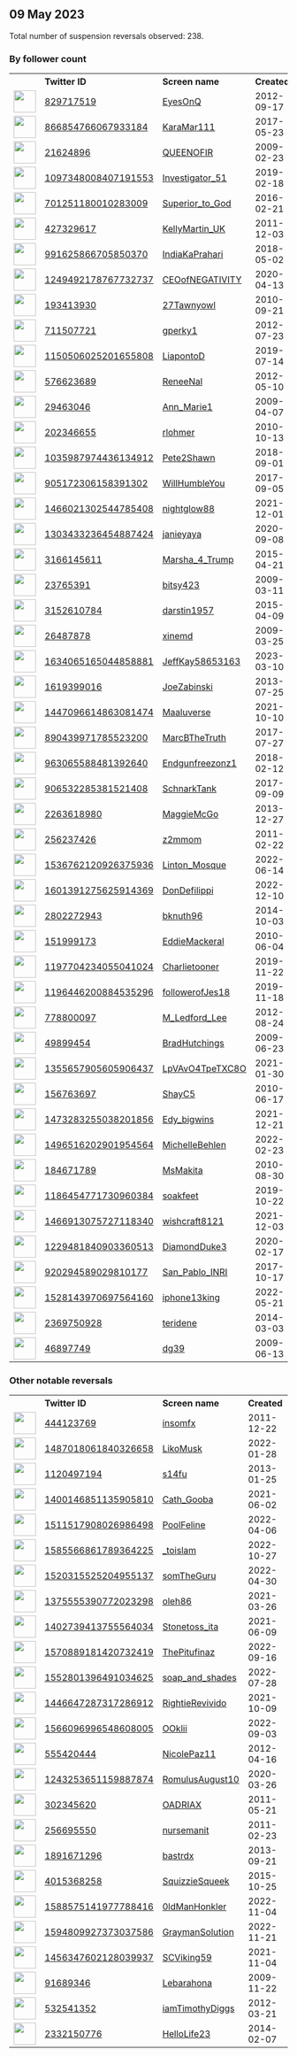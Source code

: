 
## 09 May 2023
Total number of suspension reversals observed: 238.

### By follower count
<table><tr><th></th><th align="left">Twitter ID</th><th align="left">Screen name</th>
<th align="left">Created</th><th align="left">Status</th><th align="left">Suspended</th><th align="left">Followers</th>
<tr><td><a href="https://pbs.twimg.com/profile_images/1085873627290107905/UgoEc_ww_normal.jpg"><img src="https://pbs.twimg.com/profile_images/1085873627290107905/UgoEc_ww_normal.jpg" width="40px" height="40px" align="center"/></a></td><td><a href="https://twitter.com/intent/user?user_id=829717519">829717519</a></td><td><a href="https://twitter.com/EyesOnQ">EyesOnQ</a></td><td>2012-09-17</td><td align="center">👋</td><td></td><td>165361</td></tr>
<tr><td><a href="https://pbs.twimg.com/profile_images/1658227013705154560/kyrHUyeo_normal.jpg"><img src="https://pbs.twimg.com/profile_images/1658227013705154560/kyrHUyeo_normal.jpg" width="40px" height="40px" align="center"/></a></td><td><a href="https://twitter.com/intent/user?user_id=866854766067933184">866854766067933184</a></td><td><a href="https://twitter.com/KaraMar111">KaraMar111</a></td><td>2017-05-23</td><td align="center"></td><td></td><td>26970</td></tr>
<tr><td><a href="https://pbs.twimg.com/profile_images/1657660317915316224/dgPLag86_normal.jpg"><img src="https://pbs.twimg.com/profile_images/1657660317915316224/dgPLag86_normal.jpg" width="40px" height="40px" align="center"/></a></td><td><a href="https://twitter.com/intent/user?user_id=21624896">21624896</a></td><td><a href="https://twitter.com/QUEENOFIR">QUEENOFIR</a></td><td>2009-02-23</td><td align="center"></td><td>2022-09-22</td><td>26294</td></tr>
<tr><td><a href="https://pbs.twimg.com/profile_images/1259582916536995841/6N3wmtqJ_normal.jpg"><img src="https://pbs.twimg.com/profile_images/1259582916536995841/6N3wmtqJ_normal.jpg" width="40px" height="40px" align="center"/></a></td><td><a href="https://twitter.com/intent/user?user_id=1097348008407191553">1097348008407191553</a></td><td><a href="https://twitter.com/Investigator_51">Investigator_51</a></td><td>2019-02-18</td><td align="center"></td><td></td><td>22629</td></tr>
<tr><td><a href="https://pbs.twimg.com/profile_images/949110834667536384/E2Gq-PD2_normal.jpg"><img src="https://pbs.twimg.com/profile_images/949110834667536384/E2Gq-PD2_normal.jpg" width="40px" height="40px" align="center"/></a></td><td><a href="https://twitter.com/intent/user?user_id=701251180010283009">701251180010283009</a></td><td><a href="https://twitter.com/Superior_to_God">Superior_to_God</a></td><td>2016-02-21</td><td align="center"></td><td></td><td>18926</td></tr>
<tr><td><a href="https://pbs.twimg.com/profile_images/1655637354856472586/4zcXwJMz_normal.jpg"><img src="https://pbs.twimg.com/profile_images/1655637354856472586/4zcXwJMz_normal.jpg" width="40px" height="40px" align="center"/></a></td><td><a href="https://twitter.com/intent/user?user_id=427329617">427329617</a></td><td><a href="https://twitter.com/KellyMartin_UK">KellyMartin_UK</a></td><td>2011-12-03</td><td align="center"></td><td>2022-08-05</td><td>17106</td></tr>
<tr><td><a href="https://pbs.twimg.com/profile_images/1192593959022784514/7ov624AK_normal.jpg"><img src="https://pbs.twimg.com/profile_images/1192593959022784514/7ov624AK_normal.jpg" width="40px" height="40px" align="center"/></a></td><td><a href="https://twitter.com/intent/user?user_id=991625866705850370">991625866705850370</a></td><td><a href="https://twitter.com/IndiaKaPrahari">IndiaKaPrahari</a></td><td>2018-05-02</td><td align="center"></td><td>2022-10-29</td><td>11397</td></tr>
<tr><td><a href="https://pbs.twimg.com/profile_images/1311251784028037120/i5xSNh_g_normal.jpg"><img src="https://pbs.twimg.com/profile_images/1311251784028037120/i5xSNh_g_normal.jpg" width="40px" height="40px" align="center"/></a></td><td><a href="https://twitter.com/intent/user?user_id=1249492178767732737">1249492178767732737</a></td><td><a href="https://twitter.com/CEOofNEGATIVITY">CEOofNEGATIVITY</a></td><td>2020-04-13</td><td align="center"></td><td></td><td>10092</td></tr>
<tr><td><a href="https://pbs.twimg.com/profile_images/1026582460811935746/aPaNRNvt_normal.jpg"><img src="https://pbs.twimg.com/profile_images/1026582460811935746/aPaNRNvt_normal.jpg" width="40px" height="40px" align="center"/></a></td><td><a href="https://twitter.com/intent/user?user_id=193413930">193413930</a></td><td><a href="https://twitter.com/27Tawnyowl">27Tawnyowl</a></td><td>2010-09-21</td><td align="center"></td><td>2022-12-08</td><td>9426</td></tr>
<tr><td><a href="https://pbs.twimg.com/profile_images/378800000559879785/f4484198089024077799449e72d97a78_normal.jpeg"><img src="https://pbs.twimg.com/profile_images/378800000559879785/f4484198089024077799449e72d97a78_normal.jpeg" width="40px" height="40px" align="center"/></a></td><td><a href="https://twitter.com/intent/user?user_id=711507721">711507721</a></td><td><a href="https://twitter.com/gperky1">gperky1</a></td><td>2012-07-23</td><td align="center"></td><td>2023-04-28</td><td>9077</td></tr>
<tr><td><a href="https://pbs.twimg.com/profile_images/1655962692899700737/DX9uzm_n_normal.jpg"><img src="https://pbs.twimg.com/profile_images/1655962692899700737/DX9uzm_n_normal.jpg" width="40px" height="40px" align="center"/></a></td><td><a href="https://twitter.com/intent/user?user_id=1150506025201655808">1150506025201655808</a></td><td><a href="https://twitter.com/LiapontoD">LiapontoD</a></td><td>2019-07-14</td><td align="center"></td><td>2022-11-12</td><td>7782</td></tr>
<tr><td><a href="https://pbs.twimg.com/profile_images/1659657899017117723/Tyxe9B9p_normal.jpg"><img src="https://pbs.twimg.com/profile_images/1659657899017117723/Tyxe9B9p_normal.jpg" width="40px" height="40px" align="center"/></a></td><td><a href="https://twitter.com/intent/user?user_id=576623689">576623689</a></td><td><a href="https://twitter.com/ReneeNal">ReneeNal</a></td><td>2012-05-10</td><td align="center"></td><td></td><td>6088</td></tr>
<tr><td><a href="https://pbs.twimg.com/profile_images/1800263641/407855_283971118331040_228697947191691_813007_1509012908_n_normal.jpg"><img src="https://pbs.twimg.com/profile_images/1800263641/407855_283971118331040_228697947191691_813007_1509012908_n_normal.jpg" width="40px" height="40px" align="center"/></a></td><td><a href="https://twitter.com/intent/user?user_id=29463046">29463046</a></td><td><a href="https://twitter.com/Ann_Marie1">Ann_Marie1</a></td><td>2009-04-07</td><td align="center"></td><td></td><td>5738</td></tr>
<tr><td><a href="https://pbs.twimg.com/profile_images/1449727443317805057/HIpdcjv9_normal.jpg"><img src="https://pbs.twimg.com/profile_images/1449727443317805057/HIpdcjv9_normal.jpg" width="40px" height="40px" align="center"/></a></td><td><a href="https://twitter.com/intent/user?user_id=202346655">202346655</a></td><td><a href="https://twitter.com/rlohmer">rlohmer</a></td><td>2010-10-13</td><td align="center"></td><td>2022-08-07</td><td>5690</td></tr>
<tr><td><a href="https://pbs.twimg.com/profile_images/1660010308088258560/Te3n8_8Y_normal.jpg"><img src="https://pbs.twimg.com/profile_images/1660010308088258560/Te3n8_8Y_normal.jpg" width="40px" height="40px" align="center"/></a></td><td><a href="https://twitter.com/intent/user?user_id=1035987974436134912">1035987974436134912</a></td><td><a href="https://twitter.com/Pete2Shawn">Pete2Shawn</a></td><td>2018-09-01</td><td align="center"></td><td>2022-05-03</td><td>5135</td></tr>
<tr><td><a href="https://pbs.twimg.com/profile_images/1660795454995537920/EAw2E0-b_normal.jpg"><img src="https://pbs.twimg.com/profile_images/1660795454995537920/EAw2E0-b_normal.jpg" width="40px" height="40px" align="center"/></a></td><td><a href="https://twitter.com/intent/user?user_id=905172306158391302">905172306158391302</a></td><td><a href="https://twitter.com/WillHumbleYou">WillHumbleYou</a></td><td>2017-09-05</td><td align="center"></td><td></td><td>4450</td></tr>
<tr><td><a href="https://pbs.twimg.com/profile_images/1481782055524573191/mcVoI8_l_normal.jpg"><img src="https://pbs.twimg.com/profile_images/1481782055524573191/mcVoI8_l_normal.jpg" width="40px" height="40px" align="center"/></a></td><td><a href="https://twitter.com/intent/user?user_id=1466021302544785408">1466021302544785408</a></td><td><a href="https://twitter.com/nightglow88">nightglow88</a></td><td>2021-12-01</td><td align="center"></td><td>2022-09-28</td><td>3926</td></tr>
<tr><td><a href="https://pbs.twimg.com/profile_images/1315314669494575105/yp_o2juC_normal.jpg"><img src="https://pbs.twimg.com/profile_images/1315314669494575105/yp_o2juC_normal.jpg" width="40px" height="40px" align="center"/></a></td><td><a href="https://twitter.com/intent/user?user_id=1303433236454887424">1303433236454887424</a></td><td><a href="https://twitter.com/janieyaya">janieyaya</a></td><td>2020-09-08</td><td align="center"></td><td></td><td>3785</td></tr>
<tr><td><a href="https://pbs.twimg.com/profile_images/1166846955097612294/LE7yVbEp_normal.jpg"><img src="https://pbs.twimg.com/profile_images/1166846955097612294/LE7yVbEp_normal.jpg" width="40px" height="40px" align="center"/></a></td><td><a href="https://twitter.com/intent/user?user_id=3166145611">3166145611</a></td><td><a href="https://twitter.com/Marsha_4_Trump">Marsha_4_Trump</a></td><td>2015-04-21</td><td align="center"></td><td></td><td>3772</td></tr>
<tr><td><a href="https://pbs.twimg.com/profile_images/427129827515052032/8LitqiIK_normal.jpeg"><img src="https://pbs.twimg.com/profile_images/427129827515052032/8LitqiIK_normal.jpeg" width="40px" height="40px" align="center"/></a></td><td><a href="https://twitter.com/intent/user?user_id=23765391">23765391</a></td><td><a href="https://twitter.com/bitsy423">bitsy423</a></td><td>2009-03-11</td><td align="center"></td><td></td><td>3371</td></tr>
<tr><td><a href="https://pbs.twimg.com/profile_images/1304138288228380674/33EqZS5f_normal.jpg"><img src="https://pbs.twimg.com/profile_images/1304138288228380674/33EqZS5f_normal.jpg" width="40px" height="40px" align="center"/></a></td><td><a href="https://twitter.com/intent/user?user_id=3152610784">3152610784</a></td><td><a href="https://twitter.com/darstin1957">darstin1957</a></td><td>2015-04-09</td><td align="center"></td><td>2022-05-22</td><td>3284</td></tr>
<tr><td><a href="https://pbs.twimg.com/profile_images/893221231318540289/dFwr2c--_normal.jpg"><img src="https://pbs.twimg.com/profile_images/893221231318540289/dFwr2c--_normal.jpg" width="40px" height="40px" align="center"/></a></td><td><a href="https://twitter.com/intent/user?user_id=26487878">26487878</a></td><td><a href="https://twitter.com/xinemd">xinemd</a></td><td>2009-03-25</td><td align="center"></td><td></td><td>2860</td></tr>
<tr><td><a href="https://pbs.twimg.com/profile_images/1634066842703503361/FE_jvBi__normal.jpg"><img src="https://pbs.twimg.com/profile_images/1634066842703503361/FE_jvBi__normal.jpg" width="40px" height="40px" align="center"/></a></td><td><a href="https://twitter.com/intent/user?user_id=1634065165044858881">1634065165044858881</a></td><td><a href="https://twitter.com/JeffKay58653163">JeffKay58653163</a></td><td>2023-03-10</td><td align="center"></td><td>2023-05-02</td><td>2669</td></tr>
<tr><td><a href="https://pbs.twimg.com/profile_images/473437821168934912/t1k6Lk6y_normal.jpeg"><img src="https://pbs.twimg.com/profile_images/473437821168934912/t1k6Lk6y_normal.jpeg" width="40px" height="40px" align="center"/></a></td><td><a href="https://twitter.com/intent/user?user_id=1619399016">1619399016</a></td><td><a href="https://twitter.com/JoeZabinski">JoeZabinski</a></td><td>2013-07-25</td><td align="center"></td><td></td><td>2652</td></tr>
<tr><td><a href="https://pbs.twimg.com/profile_images/1447107025230385158/5jGA_6u__normal.jpg"><img src="https://pbs.twimg.com/profile_images/1447107025230385158/5jGA_6u__normal.jpg" width="40px" height="40px" align="center"/></a></td><td><a href="https://twitter.com/intent/user?user_id=1447096614863081474">1447096614863081474</a></td><td><a href="https://twitter.com/Maaluverse">Maaluverse</a></td><td>2021-10-10</td><td align="center"></td><td>2023-01-19</td><td>2478</td></tr>
<tr><td><a href="https://pbs.twimg.com/profile_images/924562807936270336/kwVxbKxg_normal.jpg"><img src="https://pbs.twimg.com/profile_images/924562807936270336/kwVxbKxg_normal.jpg" width="40px" height="40px" align="center"/></a></td><td><a href="https://twitter.com/intent/user?user_id=890439971785523200">890439971785523200</a></td><td><a href="https://twitter.com/MarcBTheTruth">MarcBTheTruth</a></td><td>2017-07-27</td><td align="center"></td><td></td><td>2295</td></tr>
<tr><td><a href="https://pbs.twimg.com/profile_images/967876014746587136/ib0IXoFU_normal.jpg"><img src="https://pbs.twimg.com/profile_images/967876014746587136/ib0IXoFU_normal.jpg" width="40px" height="40px" align="center"/></a></td><td><a href="https://twitter.com/intent/user?user_id=963065588481392640">963065588481392640</a></td><td><a href="https://twitter.com/Endgunfreezonz1">Endgunfreezonz1</a></td><td>2018-02-12</td><td align="center"></td><td></td><td>2281</td></tr>
<tr><td><a href="https://pbs.twimg.com/profile_images/906938472887451648/GcnOqAPI_normal.jpg"><img src="https://pbs.twimg.com/profile_images/906938472887451648/GcnOqAPI_normal.jpg" width="40px" height="40px" align="center"/></a></td><td><a href="https://twitter.com/intent/user?user_id=906532285381521408">906532285381521408</a></td><td><a href="https://twitter.com/SchnarkTank">SchnarkTank</a></td><td>2017-09-09</td><td align="center"></td><td></td><td>2025</td></tr>
<tr><td><a href="https://pbs.twimg.com/profile_images/613201048832847872/eoY400Ci_normal.jpg"><img src="https://pbs.twimg.com/profile_images/613201048832847872/eoY400Ci_normal.jpg" width="40px" height="40px" align="center"/></a></td><td><a href="https://twitter.com/intent/user?user_id=2263618980">2263618980</a></td><td><a href="https://twitter.com/MaggieMcGo">MaggieMcGo</a></td><td>2013-12-27</td><td align="center"></td><td>2023-02-23</td><td>1982</td></tr>
<tr><td><a href="https://pbs.twimg.com/profile_images/1657281231875350528/bcME4WAi_normal.jpg"><img src="https://pbs.twimg.com/profile_images/1657281231875350528/bcME4WAi_normal.jpg" width="40px" height="40px" align="center"/></a></td><td><a href="https://twitter.com/intent/user?user_id=256237426">256237426</a></td><td><a href="https://twitter.com/z2mmom">z2mmom</a></td><td>2011-02-22</td><td align="center"></td><td></td><td>1667</td></tr>
<tr><td><a href="https://pbs.twimg.com/profile_images/1657106264780840960/6utDECgU_normal.jpg"><img src="https://pbs.twimg.com/profile_images/1657106264780840960/6utDECgU_normal.jpg" width="40px" height="40px" align="center"/></a></td><td><a href="https://twitter.com/intent/user?user_id=1536762120926375936">1536762120926375936</a></td><td><a href="https://twitter.com/Linton_Mosque">Linton_Mosque</a></td><td>2022-06-14</td><td align="center"></td><td>2023-01-02</td><td>1665</td></tr>
<tr><td><a href="https://pbs.twimg.com/profile_images/1657729642646716416/xC9y5twg_normal.jpg"><img src="https://pbs.twimg.com/profile_images/1657729642646716416/xC9y5twg_normal.jpg" width="40px" height="40px" align="center"/></a></td><td><a href="https://twitter.com/intent/user?user_id=1601391275625914369">1601391275625914369</a></td><td><a href="https://twitter.com/DonDefilippi">DonDefilippi</a></td><td>2022-12-10</td><td align="center">🔒</td><td>2023-03-06</td><td>1398</td></tr>
<tr><td><a href="https://pbs.twimg.com/profile_images/1096426459865010176/QungBdi2_normal.jpg"><img src="https://pbs.twimg.com/profile_images/1096426459865010176/QungBdi2_normal.jpg" width="40px" height="40px" align="center"/></a></td><td><a href="https://twitter.com/intent/user?user_id=2802272943">2802272943</a></td><td><a href="https://twitter.com/bknuth96">bknuth96</a></td><td>2014-10-03</td><td align="center"></td><td></td><td>1394</td></tr>
<tr><td><a href="https://pbs.twimg.com/profile_images/1656604619882082306/RgDLUso4_normal.jpg"><img src="https://pbs.twimg.com/profile_images/1656604619882082306/RgDLUso4_normal.jpg" width="40px" height="40px" align="center"/></a></td><td><a href="https://twitter.com/intent/user?user_id=151999173">151999173</a></td><td><a href="https://twitter.com/EddieMackeral">EddieMackeral</a></td><td>2010-06-04</td><td align="center"></td><td></td><td>1371</td></tr>
<tr><td><a href="https://pbs.twimg.com/profile_images/1288269055900528640/7R0beTAU_normal.jpg"><img src="https://pbs.twimg.com/profile_images/1288269055900528640/7R0beTAU_normal.jpg" width="40px" height="40px" align="center"/></a></td><td><a href="https://twitter.com/intent/user?user_id=1197704234055041024">1197704234055041024</a></td><td><a href="https://twitter.com/Charlietooner">Charlietooner</a></td><td>2019-11-22</td><td align="center"></td><td>2022-02-13</td><td>1349</td></tr>
<tr><td><a href="https://pbs.twimg.com/profile_images/1196446507077185536/AlGpoqQ0_normal.jpg"><img src="https://pbs.twimg.com/profile_images/1196446507077185536/AlGpoqQ0_normal.jpg" width="40px" height="40px" align="center"/></a></td><td><a href="https://twitter.com/intent/user?user_id=1196446200884535296">1196446200884535296</a></td><td><a href="https://twitter.com/followerofJes18">followerofJes18</a></td><td>2019-11-18</td><td align="center"></td><td></td><td>1342</td></tr>
<tr><td><a href="https://pbs.twimg.com/profile_images/462743405894705152/BYd9T3ZB_normal.jpeg"><img src="https://pbs.twimg.com/profile_images/462743405894705152/BYd9T3ZB_normal.jpeg" width="40px" height="40px" align="center"/></a></td><td><a href="https://twitter.com/intent/user?user_id=778800097">778800097</a></td><td><a href="https://twitter.com/M_Ledford_Lee">M_Ledford_Lee</a></td><td>2012-08-24</td><td align="center"></td><td>2023-01-10</td><td>1317</td></tr>
<tr><td><a href="https://pbs.twimg.com/profile_images/1148319371153985536/e9vnrWbT_normal.jpg"><img src="https://pbs.twimg.com/profile_images/1148319371153985536/e9vnrWbT_normal.jpg" width="40px" height="40px" align="center"/></a></td><td><a href="https://twitter.com/intent/user?user_id=49899454">49899454</a></td><td><a href="https://twitter.com/BradHutchings">BradHutchings</a></td><td>2009-06-23</td><td align="center"></td><td></td><td>1311</td></tr>
<tr><td><a href="https://pbs.twimg.com/profile_images/1513700979962785792/gI3toqJi_normal.jpg"><img src="https://pbs.twimg.com/profile_images/1513700979962785792/gI3toqJi_normal.jpg" width="40px" height="40px" align="center"/></a></td><td><a href="https://twitter.com/intent/user?user_id=1355657905605906437">1355657905605906437</a></td><td><a href="https://twitter.com/LpVAvO4TpeTXC8O">LpVAvO4TpeTXC8O</a></td><td>2021-01-30</td><td align="center"></td><td>2022-07-11</td><td>1297</td></tr>
<tr><td><a href="https://pbs.twimg.com/profile_images/1511929232905195521/_hzv5xJF_normal.jpg"><img src="https://pbs.twimg.com/profile_images/1511929232905195521/_hzv5xJF_normal.jpg" width="40px" height="40px" align="center"/></a></td><td><a href="https://twitter.com/intent/user?user_id=156763697">156763697</a></td><td><a href="https://twitter.com/ShayC5">ShayC5</a></td><td>2010-06-17</td><td align="center"></td><td>2022-07-19</td><td>1273</td></tr>
<tr><td><a href="https://pbs.twimg.com/profile_images/1473285444896903170/xJw65x-D_normal.jpg"><img src="https://pbs.twimg.com/profile_images/1473285444896903170/xJw65x-D_normal.jpg" width="40px" height="40px" align="center"/></a></td><td><a href="https://twitter.com/intent/user?user_id=1473283255038201856">1473283255038201856</a></td><td><a href="https://twitter.com/Edy_bigwins">Edy_bigwins</a></td><td>2021-12-21</td><td align="center"></td><td>2023-02-01</td><td>1253</td></tr>
<tr><td><a href="https://pbs.twimg.com/profile_images/1528484286931795976/YT3gPIpW_normal.jpg"><img src="https://pbs.twimg.com/profile_images/1528484286931795976/YT3gPIpW_normal.jpg" width="40px" height="40px" align="center"/></a></td><td><a href="https://twitter.com/intent/user?user_id=1496516202901954564">1496516202901954564</a></td><td><a href="https://twitter.com/MichelleBehlen">MichelleBehlen</a></td><td>2022-02-23</td><td align="center"></td><td>2022-08-10</td><td>1240</td></tr>
<tr><td><a href="https://pbs.twimg.com/profile_images/1213923334779363329/nbs0zrHG_normal.jpg"><img src="https://pbs.twimg.com/profile_images/1213923334779363329/nbs0zrHG_normal.jpg" width="40px" height="40px" align="center"/></a></td><td><a href="https://twitter.com/intent/user?user_id=184671789">184671789</a></td><td><a href="https://twitter.com/MsMakita">MsMakita</a></td><td>2010-08-30</td><td align="center"></td><td></td><td>1187</td></tr>
<tr><td><a href="https://pbs.twimg.com/profile_images/1227679000853729280/RFrMDDmv_normal.jpg"><img src="https://pbs.twimg.com/profile_images/1227679000853729280/RFrMDDmv_normal.jpg" width="40px" height="40px" align="center"/></a></td><td><a href="https://twitter.com/intent/user?user_id=1186454771730960384">1186454771730960384</a></td><td><a href="https://twitter.com/soakfeet">soakfeet</a></td><td>2019-10-22</td><td align="center"></td><td></td><td>1148</td></tr>
<tr><td><a href="https://pbs.twimg.com/profile_images/1511426599157223430/hUqkQX8e_normal.jpg"><img src="https://pbs.twimg.com/profile_images/1511426599157223430/hUqkQX8e_normal.jpg" width="40px" height="40px" align="center"/></a></td><td><a href="https://twitter.com/intent/user?user_id=1466913075727118340">1466913075727118340</a></td><td><a href="https://twitter.com/wishcraft8121">wishcraft8121</a></td><td>2021-12-03</td><td align="center"></td><td>2022-07-22</td><td>1095</td></tr>
<tr><td><a href="https://pbs.twimg.com/profile_images/1267982772762816512/fsGw587a_normal.jpg"><img src="https://pbs.twimg.com/profile_images/1267982772762816512/fsGw587a_normal.jpg" width="40px" height="40px" align="center"/></a></td><td><a href="https://twitter.com/intent/user?user_id=1229481840903360513">1229481840903360513</a></td><td><a href="https://twitter.com/DiamondDuke3">DiamondDuke3</a></td><td>2020-02-17</td><td align="center"></td><td>2022-10-29</td><td>1073</td></tr>
<tr><td><a href="https://pbs.twimg.com/profile_images/1659915003292446720/X32KvHv4_normal.jpg"><img src="https://pbs.twimg.com/profile_images/1659915003292446720/X32KvHv4_normal.jpg" width="40px" height="40px" align="center"/></a></td><td><a href="https://twitter.com/intent/user?user_id=920294589029810177">920294589029810177</a></td><td><a href="https://twitter.com/San_Pablo_INRI">San_Pablo_INRI</a></td><td>2017-10-17</td><td align="center"></td><td>2022-08-18</td><td>1040</td></tr>
<tr><td><a href="https://pbs.twimg.com/profile_images/1656357510721445891/XvDfvLdS_normal.jpg"><img src="https://pbs.twimg.com/profile_images/1656357510721445891/XvDfvLdS_normal.jpg" width="40px" height="40px" align="center"/></a></td><td><a href="https://twitter.com/intent/user?user_id=1528143970697564160">1528143970697564160</a></td><td><a href="https://twitter.com/iphone13king">iphone13king</a></td><td>2022-05-21</td><td align="center"></td><td>2023-02-22</td><td>1021</td></tr>
<tr><td><a href="https://pbs.twimg.com/profile_images/863118016510398468/1D2cb0Gc_normal.jpg"><img src="https://pbs.twimg.com/profile_images/863118016510398468/1D2cb0Gc_normal.jpg" width="40px" height="40px" align="center"/></a></td><td><a href="https://twitter.com/intent/user?user_id=2369750928">2369750928</a></td><td><a href="https://twitter.com/teridene">teridene</a></td><td>2014-03-03</td><td align="center"></td><td></td><td>947</td></tr>
<tr><td><a href="https://pbs.twimg.com/profile_images/1193665857412587530/XL7uv6a3_normal.jpg"><img src="https://pbs.twimg.com/profile_images/1193665857412587530/XL7uv6a3_normal.jpg" width="40px" height="40px" align="center"/></a></td><td><a href="https://twitter.com/intent/user?user_id=46897749">46897749</a></td><td><a href="https://twitter.com/dg39">dg39</a></td><td>2009-06-13</td><td align="center"></td><td></td><td>856</td></tr>
</table>

### Other notable reversals
<table><tr><th></th><th align="left">Twitter ID</th><th align="left">Screen name</th>
<th align="left">Created</th><th align="left">Status</th><th align="left">Suspended</th><th align="left">Followers</th>
<tr><td><a href="https://pbs.twimg.com/profile_images/1656243556875370496/nAnOIWpQ_normal.jpg"><img src="https://pbs.twimg.com/profile_images/1656243556875370496/nAnOIWpQ_normal.jpg" width="40px" height="40px" align="center"/></a></td><td><a href="https://twitter.com/intent/user?user_id=444123769">444123769</a></td><td><a href="https://twitter.com/insomfx">insomfx</a></td><td>2011-12-22</td><td align="center"></td><td>2022-12-12</td><td>458</td></tr>
<tr><td><a href="https://pbs.twimg.com/profile_images/1655818207029256193/y1S8yl9B_normal.jpg"><img src="https://pbs.twimg.com/profile_images/1655818207029256193/y1S8yl9B_normal.jpg" width="40px" height="40px" align="center"/></a></td><td><a href="https://twitter.com/intent/user?user_id=1487018061840326658">1487018061840326658</a></td><td><a href="https://twitter.com/LikoMusk">LikoMusk</a></td><td>2022-01-28</td><td align="center"></td><td>2023-01-05</td><td>52</td></tr>
<tr><td><a href="https://pbs.twimg.com/profile_images/1547518795077632003/U9LSM-mv_normal.jpg"><img src="https://pbs.twimg.com/profile_images/1547518795077632003/U9LSM-mv_normal.jpg" width="40px" height="40px" align="center"/></a></td><td><a href="https://twitter.com/intent/user?user_id=1120497194">1120497194</a></td><td><a href="https://twitter.com/s14fu">s14fu</a></td><td>2013-01-25</td><td align="center"></td><td>2023-05-09</td><td>8</td></tr>
<tr><td><a href="https://pbs.twimg.com/profile_images/1522809920436981761/SUDSmsuA_normal.jpg"><img src="https://pbs.twimg.com/profile_images/1522809920436981761/SUDSmsuA_normal.jpg" width="40px" height="40px" align="center"/></a></td><td><a href="https://twitter.com/intent/user?user_id=1400146851135905810">1400146851135905810</a></td><td><a href="https://twitter.com/Cath_Gooba">Cath_Gooba</a></td><td>2021-06-02</td><td align="center"></td><td>2022-08-30</td><td>137</td></tr>
<tr><td><a href="https://pbs.twimg.com/profile_images/1511520087102083074/_Ow_YInc_normal.jpg"><img src="https://pbs.twimg.com/profile_images/1511520087102083074/_Ow_YInc_normal.jpg" width="40px" height="40px" align="center"/></a></td><td><a href="https://twitter.com/intent/user?user_id=1511517908026986498">1511517908026986498</a></td><td><a href="https://twitter.com/PoolFeline">PoolFeline</a></td><td>2022-04-06</td><td align="center"></td><td>2022-12-01</td><td>152</td></tr>
<tr><td><a href="https://pbs.twimg.com/profile_images/1658178933924282375/OCf-RFTE_normal.jpg"><img src="https://pbs.twimg.com/profile_images/1658178933924282375/OCf-RFTE_normal.jpg" width="40px" height="40px" align="center"/></a></td><td><a href="https://twitter.com/intent/user?user_id=1585566861789364225">1585566861789364225</a></td><td><a href="https://twitter.com/_toislam">_toislam</a></td><td>2022-10-27</td><td align="center"></td><td>2023-01-03</td><td>144</td></tr>
<tr><td><a href="https://pbs.twimg.com/profile_images/1520321565438935040/alMzNO4y_normal.jpg"><img src="https://pbs.twimg.com/profile_images/1520321565438935040/alMzNO4y_normal.jpg" width="40px" height="40px" align="center"/></a></td><td><a href="https://twitter.com/intent/user?user_id=1520315525204955137">1520315525204955137</a></td><td><a href="https://twitter.com/somTheGuru">somTheGuru</a></td><td>2022-04-30</td><td align="center"></td><td>2023-03-02</td><td>500</td></tr>
<tr><td><a href="https://pbs.twimg.com/profile_images/1408252183393472516/gsy1Qy1L_normal.jpg"><img src="https://pbs.twimg.com/profile_images/1408252183393472516/gsy1Qy1L_normal.jpg" width="40px" height="40px" align="center"/></a></td><td><a href="https://twitter.com/intent/user?user_id=1375555390772023298">1375555390772023298</a></td><td><a href="https://twitter.com/oleh86">oleh86</a></td><td>2021-03-26</td><td align="center"></td><td>2023-03-15</td><td>231</td></tr>
<tr><td><a href="https://pbs.twimg.com/profile_images/1402744840744542212/ZK_Ku9fA_normal.jpg"><img src="https://pbs.twimg.com/profile_images/1402744840744542212/ZK_Ku9fA_normal.jpg" width="40px" height="40px" align="center"/></a></td><td><a href="https://twitter.com/intent/user?user_id=1402739413755564034">1402739413755564034</a></td><td><a href="https://twitter.com/Stonetoss_ita">Stonetoss_ita</a></td><td>2021-06-09</td><td align="center"></td><td>2022-07-22</td><td>185</td></tr>
<tr><td><a href="https://pbs.twimg.com/profile_images/1587526976365027333/nlSn6TIc_normal.jpg"><img src="https://pbs.twimg.com/profile_images/1587526976365027333/nlSn6TIc_normal.jpg" width="40px" height="40px" align="center"/></a></td><td><a href="https://twitter.com/intent/user?user_id=1570889181420732419">1570889181420732419</a></td><td><a href="https://twitter.com/ThePitufinaz">ThePitufinaz</a></td><td>2022-09-16</td><td align="center"></td><td>2022-11-24</td><td>130</td></tr>
<tr><td><a href="https://pbs.twimg.com/profile_images/1655921284239306754/ZH0BGseR_normal.jpg"><img src="https://pbs.twimg.com/profile_images/1655921284239306754/ZH0BGseR_normal.jpg" width="40px" height="40px" align="center"/></a></td><td><a href="https://twitter.com/intent/user?user_id=1552801396491034625">1552801396491034625</a></td><td><a href="https://twitter.com/soap_and_shades">soap_and_shades</a></td><td>2022-07-28</td><td align="center"></td><td>2023-01-07</td><td>18</td></tr>
<tr><td><a href="https://pbs.twimg.com/profile_images/1481835652773662722/Z6FkQvYk_normal.jpg"><img src="https://pbs.twimg.com/profile_images/1481835652773662722/Z6FkQvYk_normal.jpg" width="40px" height="40px" align="center"/></a></td><td><a href="https://twitter.com/intent/user?user_id=1446647287317286912">1446647287317286912</a></td><td><a href="https://twitter.com/RightieRevivido">RightieRevivido</a></td><td>2021-10-09</td><td align="center"></td><td>2022-12-10</td><td>160</td></tr>
<tr><td><a href="https://pbs.twimg.com/profile_images/1660859665003999232/oWHUBUWu_normal.jpg"><img src="https://pbs.twimg.com/profile_images/1660859665003999232/oWHUBUWu_normal.jpg" width="40px" height="40px" align="center"/></a></td><td><a href="https://twitter.com/intent/user?user_id=1566096996548608005">1566096996548608005</a></td><td><a href="https://twitter.com/OOklii">OOklii</a></td><td>2022-09-03</td><td align="center"></td><td>2023-05-05</td><td>266</td></tr>
<tr><td><a href="https://pbs.twimg.com/profile_images/1655787915396481024/2e1jl72C_normal.jpg"><img src="https://pbs.twimg.com/profile_images/1655787915396481024/2e1jl72C_normal.jpg" width="40px" height="40px" align="center"/></a></td><td><a href="https://twitter.com/intent/user?user_id=555420444">555420444</a></td><td><a href="https://twitter.com/NicolePaz11">NicolePaz11</a></td><td>2012-04-16</td><td align="center"></td><td>2022-12-24</td><td>691</td></tr>
<tr><td><a href="https://pbs.twimg.com/profile_images/1243255999202557953/JvIr9UbI_normal.jpg"><img src="https://pbs.twimg.com/profile_images/1243255999202557953/JvIr9UbI_normal.jpg" width="40px" height="40px" align="center"/></a></td><td><a href="https://twitter.com/intent/user?user_id=1243253651159887874">1243253651159887874</a></td><td><a href="https://twitter.com/RomulusAugust10">RomulusAugust10</a></td><td>2020-03-26</td><td align="center"></td><td>2022-09-16</td><td>8</td></tr>
<tr><td><a href="https://pbs.twimg.com/profile_images/1655801585098715136/1f-j2H32_normal.jpg"><img src="https://pbs.twimg.com/profile_images/1655801585098715136/1f-j2H32_normal.jpg" width="40px" height="40px" align="center"/></a></td><td><a href="https://twitter.com/intent/user?user_id=302345620">302345620</a></td><td><a href="https://twitter.com/OADRIAX">OADRIAX</a></td><td>2011-05-21</td><td align="center"></td><td>2022-05-14</td><td>411</td></tr>
<tr><td><a href="https://pbs.twimg.com/profile_images/1261103089249062912/3TM5aGUk_normal.jpg"><img src="https://pbs.twimg.com/profile_images/1261103089249062912/3TM5aGUk_normal.jpg" width="40px" height="40px" align="center"/></a></td><td><a href="https://twitter.com/intent/user?user_id=256695550">256695550</a></td><td><a href="https://twitter.com/nursemanit">nursemanit</a></td><td>2011-02-23</td><td align="center"></td><td>2022-11-29</td><td>0</td></tr>
<tr><td><a href="https://pbs.twimg.com/profile_images/471929724051017728/0H7cKHUH_normal.png"><img src="https://pbs.twimg.com/profile_images/471929724051017728/0H7cKHUH_normal.png" width="40px" height="40px" align="center"/></a></td><td><a href="https://twitter.com/intent/user?user_id=1891671296">1891671296</a></td><td><a href="https://twitter.com/bastrdx">bastrdx</a></td><td>2013-09-21</td><td align="center"></td><td>2023-04-17</td><td>120</td></tr>
<tr><td><a href="https://pbs.twimg.com/profile_images/1375541122273959939/kj830xMn_normal.jpg"><img src="https://pbs.twimg.com/profile_images/1375541122273959939/kj830xMn_normal.jpg" width="40px" height="40px" align="center"/></a></td><td><a href="https://twitter.com/intent/user?user_id=4015368258">4015368258</a></td><td><a href="https://twitter.com/SquizzieSqueek">SquizzieSqueek</a></td><td>2015-10-25</td><td align="center"></td><td>2023-04-08</td><td>39</td></tr>
<tr><td><a href="https://pbs.twimg.com/profile_images/1657515466636804098/pVFY-h2c_normal.jpg"><img src="https://pbs.twimg.com/profile_images/1657515466636804098/pVFY-h2c_normal.jpg" width="40px" height="40px" align="center"/></a></td><td><a href="https://twitter.com/intent/user?user_id=1588575141977788416">1588575141977788416</a></td><td><a href="https://twitter.com/0ldManHonkler">0ldManHonkler</a></td><td>2022-11-04</td><td align="center"></td><td>2023-04-26</td><td>452</td></tr>
<tr><td><a href="https://pbs.twimg.com/profile_images/1594810118553608221/272OLvPH_normal.png"><img src="https://pbs.twimg.com/profile_images/1594810118553608221/272OLvPH_normal.png" width="40px" height="40px" align="center"/></a></td><td><a href="https://twitter.com/intent/user?user_id=1594809927373037586">1594809927373037586</a></td><td><a href="https://twitter.com/GraymanSolution">GraymanSolution</a></td><td>2022-11-21</td><td align="center"></td><td>2023-01-21</td><td>381</td></tr>
<tr><td><a href="https://pbs.twimg.com/profile_images/1518959372700848129/YOYJesHM_normal.jpg"><img src="https://pbs.twimg.com/profile_images/1518959372700848129/YOYJesHM_normal.jpg" width="40px" height="40px" align="center"/></a></td><td><a href="https://twitter.com/intent/user?user_id=1456347602128039937">1456347602128039937</a></td><td><a href="https://twitter.com/SCViking59">SCViking59</a></td><td>2021-11-04</td><td align="center"></td><td>2022-10-20</td><td>545</td></tr>
<tr><td><a href="https://pbs.twimg.com/profile_images/1531294433156677634/bkKP-PY2_normal.jpg"><img src="https://pbs.twimg.com/profile_images/1531294433156677634/bkKP-PY2_normal.jpg" width="40px" height="40px" align="center"/></a></td><td><a href="https://twitter.com/intent/user?user_id=91689346">91689346</a></td><td><a href="https://twitter.com/Lebarahona">Lebarahona</a></td><td>2009-11-22</td><td align="center"></td><td>2022-12-15</td><td>65</td></tr>
<tr><td><a href="https://pbs.twimg.com/profile_images/1522351874627756033/O37uellc_normal.jpg"><img src="https://pbs.twimg.com/profile_images/1522351874627756033/O37uellc_normal.jpg" width="40px" height="40px" align="center"/></a></td><td><a href="https://twitter.com/intent/user?user_id=532541352">532541352</a></td><td><a href="https://twitter.com/iamTimothyDiggs">iamTimothyDiggs</a></td><td>2012-03-21</td><td align="center"></td><td>2022-11-08</td><td>142</td></tr>
<tr><td><a href="https://pbs.twimg.com/profile_images/1009746628780199936/EH775PLW_normal.jpg"><img src="https://pbs.twimg.com/profile_images/1009746628780199936/EH775PLW_normal.jpg" width="40px" height="40px" align="center"/></a></td><td><a href="https://twitter.com/intent/user?user_id=2332150776">2332150776</a></td><td><a href="https://twitter.com/HelloLife23">HelloLife23</a></td><td>2014-02-07</td><td align="center">🔒</td><td>2022-11-09</td><td>1</td></tr>
</table>
